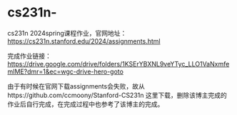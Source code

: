 # cs231n-
cs231n 2024spring课程作业，官网地址：https://cs231n.stanford.edu/2024/assignments.html

完成作业链接：https://drive.google.com/drive/folders/1KSErYBXNL9veYTyc_LLO1VaNxmfemIME?dmr=1&ec=wgc-drive-hero-goto

由于有时候在官网下载assignments会失败，故从https://github.com/ccmoony/Stanford-CS231n 这里下载，删除该博主完成的作业后自行完成，在完成过程中也参考了该博主的完成。

